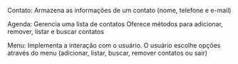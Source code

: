 Contato:
Armazena as informações de um contato (nome, telefone e e-mail)

Agenda:
Gerencia uma lista de contatos 
Oferece métodos para adicionar, remover, listar e buscar contatos

Menu:
Implementa a interação com o usuário.
O usuário escolhe opções através do menu (adicionar, listar, buscar, remover contatos ou sair)
